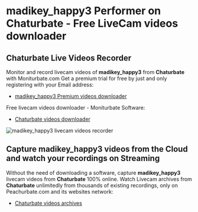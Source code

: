 # madikey_happy3 Performer on Chaturbate - Free LiveCam videos downloader

## Chaturbate Live Videos Recorder

Monitor and record livecam videos of **madikey_happy3** from **Chaturbate** with Moniturbate.com
Get a premium trial for free by just and only registering with your Email address:
* [madikey_happy3 Premium videos downloader](https://moniturbate.com/request-demo-licence-key.html)

Free livecam videos downloader - Moniturbate Software:
* [Chaturbate videos downloader](https://moniturbate.com/moniturbate-download-software.html)

![madikey_happy3 livecam videos recorder](https://peachurnet.com/templates/moniturbate-software.png)


## Capture madikey_happy3 videos from the Cloud and watch your recordings on Streaming

Without the need of downloading a software, capture **madikey_happy3** livecam videos from **Chaturbate** 100% online.
Watch Livecam archives from **Chaturbate** unlimitedly from thousands of existing recordings, only on Peachurbate.com and its websites network:
* [Chaturbate videos archives](https://peachurnet.com/)
